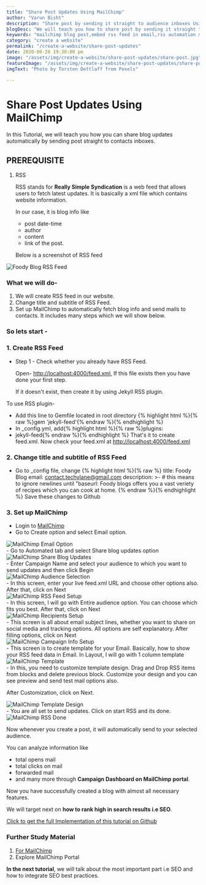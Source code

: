 ```yaml
---
title: "Share Post Updates Using MailChimp"
author: "Varun Bisht"
description: "Share post by sending it straight to audience inboxes Using MailChimp"
blogDesc: "We will teach you how to share post by sending it straight to audience inboxes Using MailChimp."
keywords: "mailchimp blog post,embed rss feed in email,rss automation mailchimp,share blog updates mailchimp"
category: "create a website"
permalink: "/create-a-website/share-post-updates"
date: 2020-06-28 19:30:00 pm
image: "/assets/img/create-a-website/share-post-updates/share-post.jpg"
featureImage: "/assets/img/create-a-website/share-post-updates/share-post.jpg"
imgText: "Photo by Torsten Dettlaff from Pexels"

---
```

# Share Post Updates Using MailChimp

In this Tutorial, we will teach you how you can share blog updates automatically by sending post straight to contacts inboxes.

## PREREQUISITE

1. RSS

   RSS stands for **Really Simple Syndication** is a web feed that allows users to fetch latest updates.
It is basically a xml file which contains website information.

   In our case, it is blog info like
   - post date-time
   - author
   - content
   - link of the post.

   Below is a screenshot of RSS feed
<div class="imgCont">
  <img class="object-fit" alt="Foody Blog RSS Feed" title="Foody Blog RSS Feed" src="/assets/img/create-a-website/share-post-updates/foodyblog_rss_feed.png" />
</div>


### What we will do-

1. We will create RSS feed in our website.
2. Change title and subtitle of RSS Feed.
3. Set up MailChimp to automatically fetch blog info and send mails to contacts. It includes many steps which we will show below.


### So lets start -

### 1. Create RSS Feed
- Step 1 - Check whether you already have RSS Feed.

   Open- [http://localhost:4000/feed.xml](http://localhost:4000/feed.xml "http://localhost:4000/feed.xml"), If this file exists then you have done your first step.

   If it doesn't exist, then create it by using Jekyll RSS plugin.

To use RSS plugin-
   - Add this line to Gemfile located in root directory
   {% highlight html %}{% raw %}gem 'jekyll-feed'{% endraw %}{% endhighlight %}
   - In _config.yml, add{% highlight html %}{% raw %}plugins:
   - jekyll-feed{% endraw %}{% endhighlight %}
That's it to create feed.xml. Now check your feed.xml at [http://localhost:4000/feed.xml](http://localhost:4000/feed.xml "http://localhost:4000/feed.xml")
### 2. Change title and subtitle of RSS Feed
- Go to _config file, change
{% highlight html %}{% raw %}
title: Foody Blog
email: contact.techylane@gmail.com
description: >- # this means to ignore newlines until "baseurl:
  Foody blogs offers you a vast veriety of recipes which you can cook at home.
{% endraw %}{% endhighlight %}
Save these changes to Github
### 3. Set up MailChimp
- Login to [MailChimp](https://mailchimp.com "MailChimp")
- Go to Create option and select Email option.
<div class="imgCont">
  <img class="object-fit" alt="MailChimp Email Option" title="MailChimp Email Option" src="/assets/img/create-a-website/share-post-updates/mailchimp_email_option.png" />
</div>
- Go to Automated tab and select Share blog updates option
<div class="imgCont">
  <img class="object-fit" alt="MailChimp Share Blog Updates" title="MailChimp Share Blog Updates" src="/assets/img/create-a-website/share-post-updates/mailchimp_share_blog_updates.png" />
</div>
- Enter Campaign Name and select your audience to which you want to send updates and then click Begin
<div class="imgCont">
  <img class="object-fit" alt="MailChimp Audience Selection" title="MailChimp Audience Selection" src="/assets/img/create-a-website/share-post-updates/mailchimp_audience_selection.png" />
</div>
- In this screen, enter your live feed.xml URL and choose other options also.
After that, click on Next
<div class="imgCont">
  <img class="object-fit" alt="MailChimp RSS Feed Setup" title="MailChimp RSS Feed Setup" src="/assets/img/create-a-website/share-post-updates/mailchimp_rss_feed_setup.png" />
</div>
- In this screen, I will go with Entire audience option. You can choose which fits you best. After that, click on Next
<div class="imgCont">
  <img class="object-fit" alt="MailChimp Recipients Setup" title="MailChimp Recipients Setup" src="/assets/img/create-a-website/share-post-updates/mailchimp_recipients_setup.png" />
</div>
- This screen is all about email subject lines, whether you want to share on social media and tracking options. All options are self explanatory. After filling options, click on Next
<div class="imgCont">
  <img class="object-fit" alt="MailChimp Campaign Info Setup" title="MailChimp Campaign Info Setup" src="/assets/img/create-a-website/share-post-updates/mailchimp_campaign_info_setup.png" />
</div>
- This screen is to create template for your Email. Basically, how to show your RSS feed data in Email.
In Layout, I will go with 1 column template
<div class="imgCont">
  <img class="object-fit" alt="MailChimp Template" title="MailChimp Template" src="/assets/img/create-a-website/share-post-updates/mailchimp_template.png" />
</div>
- In this, you need to customize template design.
Drag and Drop RSS items from blocks and delete previous block. Customize your design and you can see preview and send test mail options also.

   After Customization, click on Next.
<div class="imgCont">
  <img class="object-fit" alt="MailChimp Template Design" title="MailChimp Template Design" src="/assets/img/create-a-website/share-post-updates/mailchimp_template_design.png" />
</div>
- You are all set to send updates. Click on start RSS and its done.
<div class="imgCont">
  <img class="object-fit" alt="MailChimp RSS Done" title="MailChimp RSS Done" src="/assets/img/create-a-website/share-post-updates/mailchimp_rss_done.png" />
</div>

Now whenever you create a post, it will automatically send to your selected audience.

You can analyze information like
- total opens mail
- total clicks on mail
- forwarded mail
- and many more through **Campaign Dashboard on MailChimp portal**.

Now you have successfully created a blog with almost all necessary features.

We will target next on **how to rank high in search results i.e SEO**.

<a href="https://github.com/vbisht7038/vbisht7038.github.io.git">Click to get the full Implementation of this tutorial on Github</a>

### Further Study Material
1. [For MailChimp](https://mailchimp.com "MailChimp")
2. Explore MailChimp Portal

**In the next tutorial**, we will talk about the most important part i.e SEO and how to integrate SEO best practices.
